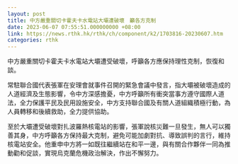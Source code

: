 ```yaml
---
layout: post
title: 中方嚴重關切卡霍夫卡水電站大壩遭破壞　籲各方克制
date: 2023-06-07 07:55:51.000000000 +08:00
link: https://news.rthk.hk/rthk/ch/component/k2/1703816-20230607.htm
categories: rthk
---
```


中方嚴重關切卡霍夫卡水電站大壩遭受破壞，呼籲各方應保持理性克制，恢復和談。

常駐聯合國代表張軍在安理會就事件召開的緊急會議中發言，指大壩被破壞造成的人道經濟及生態影響，令中方深感擔憂，中方呼籲所有衝突當事方遵守國際人道法，全力保護平民及民用設施安全，中方支持聯合國及有關人道組織積極行動，為人員轉移和後續救助，全力提供協助。

至於大壩遭受破壞對扎波羅熱核電站的影響，張軍說核災難一旦發生，無人可以獨善其身，中方呼籲各方保持最大克制，避免可能加劇對抗、導致誤判的言行，維持核電站安全。他重申中方將一如既往繼續站在和平一邊，與有關合作夥伴一同為推動勸和促談，實現烏克蘭危機政治解決，作出不懈努力。

